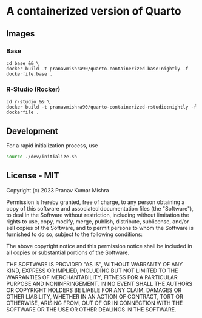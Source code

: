 # A containerized version of Quarto

## Images
### Base 

```
cd base && \
docker build -t pranavmishra90/quarto-containerized-base:nightly -f dockerfile.base .
```


### R-Studio (Rocker) 

```
cd r-studio && \
docker build -t pranavmishra90/quarto-containerized-rstudio:nightly -f dockerfile .
```

## Development

For a rapid initialization process, use 

````sh
source ./dev/initialize.sh
````


## License - MIT

Copyright (c) 2023 Pranav Kumar Mishra

Permission is hereby granted, free of charge, to any person obtaining a copy
of this software and associated documentation files (the "Software"), to deal
in the Software without restriction, including without limitation the rights
to use, copy, modify, merge, publish, distribute, sublicense, and/or sell
copies of the Software, and to permit persons to whom the Software is
furnished to do so, subject to the following conditions:

The above copyright notice and this permission notice shall be included in all
copies or substantial portions of the Software.

THE SOFTWARE IS PROVIDED "AS IS", WITHOUT WARRANTY OF ANY KIND, EXPRESS OR
IMPLIED, INCLUDING BUT NOT LIMITED TO THE WARRANTIES OF MERCHANTABILITY,
FITNESS FOR A PARTICULAR PURPOSE AND NONINFRINGEMENT. IN NO EVENT SHALL THE
AUTHORS OR COPYRIGHT HOLDERS BE LIABLE FOR ANY CLAIM, DAMAGES OR OTHER
LIABILITY, WHETHER IN AN ACTION OF CONTRACT, TORT OR OTHERWISE, ARISING FROM,
OUT OF OR IN CONNECTION WITH THE SOFTWARE OR THE USE OR OTHER DEALINGS IN THE
SOFTWARE.